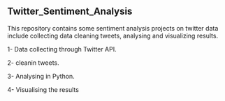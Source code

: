 ## Twitter_Sentiment_Analysis

This repository contains some sentiment analysis projects on twitter data include collecting data cleaning tweets, analysing and visualizing results.

1- Data collecting through Twitter API.

2- cleanin tweets. 

3- Analysing in Python. 

4- Visualising the results
